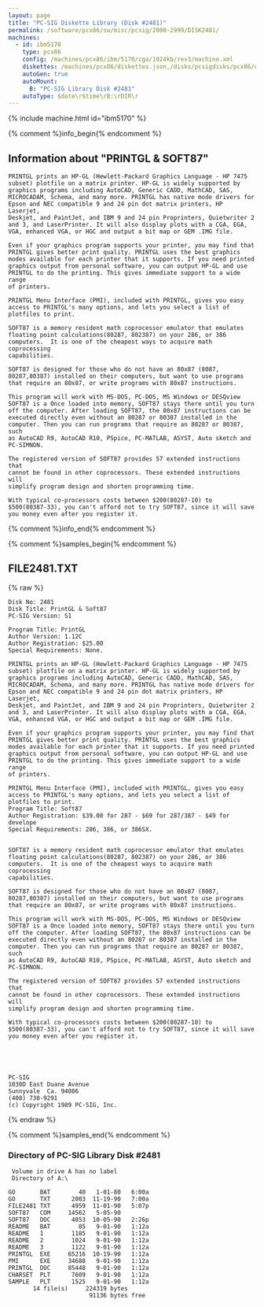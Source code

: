 ```yaml
---
layout: page
title: "PC-SIG Diskette Library (Disk #2481)"
permalink: /software/pcx86/sw/misc/pcsig/2000-2999/DISK2481/
machines:
  - id: ibm5170
    type: pcx86
    config: /machines/pcx86/ibm/5170/cga/1024kb/rev3/machine.xml
    diskettes: /machines/pcx86/diskettes.json,/disks/pcsigdisks/pcx86/diskettes.json
    autoGen: true
    autoMount:
      B: "PC-SIG Library Disk #2481"
    autoType: $date\r$time\rB:\rDIR\r
---
```


{% include machine.html id="ibm5170" %}

{% comment %}info_begin{% endcomment %}

## Information about "PRINTGL & SOFT87"

    PRINTGL prints an HP-GL (Hewlett-Packard Graphics Language - HP 7475
    subset) plotfile on a matrix printer. HP-GL is widely supported by
    graphics programs including AutoCAD, Generic CADD, MathCAD, SAS,
    MICROCADAM, Schema, and many more. PRINTGL has native mode drivers for
    Epson and NEC compatible 9 and 24 pin dot matrix printers, HP Laserjet,
    Deskjet, and PaintJet, and IBM 9 and 24 pin Proprinters, Quietwriter 2
    and 3, and LaserPrinter. It will also display plots with a CGA, EGA,
    VGA, enhanced VGA, or HGC and output a bit map or GEM .IMG file.
    
    Even if your graphics program supports your printer, you may find that
    PRINTGL gives better print quality. PRINTGL uses the best graphics
    modes available for each printer that it supports. If you need printed
    graphics output from personal software, you can output HP-GL and use
    PRINTGL to do the printing. This gives immediate support to a wide range
    of printers.
    
    PRINTGL Menu Interface (PMI), included with PRINTGL, gives you easy
    access to PRINTGL's many options, and lets you select a list of
    plotfiles to print.
    
    SOFT87 is a memory resident math coprocessor emulator that emulates
    floating point calculations(80287, 802387) on your 286, or 386
    computers.  It is one of the cheapest ways to acquire math coprocessing
    capabilities.
    
    SOFT87 is designed for those who do not have an 80x87 (8087,
    80287,80387) installed on their computers, but want to use programs
    that require an 80x87, or write programs with 80x87 instructions.
    
    This program will work with MS-DOS, PC-DOS, MS Windows or DESQview
    SOFT87 is a Once loaded into memory, SOFT87 stays there until you turn
    off the computer. After loading SOFT87, the 80x87 instructions can be
    executed directly even without an 80287 or 80387 installed in the
    computer. Then you can run programs that require an 80287 or 80387, such
    as AutoCAD R9, AutoCAD R10, PSpice, PC-MATLAB, ASYST, Auto sketch and
    PC-SIMNON.
    
    The registered version of SOFT87 provides 57 extended instructions that
    cannot be found in other coprocessors. These extended instructions will
    simplify program design and shorten programming time.
    
    With typical co-processors costs between $200(80287-10) to
    $500(80387-33), you can't afford not to try SOFT87, since it will save
    you money even after you register it.
{% comment %}info_end{% endcomment %}

{% comment %}samples_begin{% endcomment %}

## FILE2481.TXT

{% raw %}
```
Disk No: 2481                                                           
Disk Title: PrintGL & Soft87                                            
PC-SIG Version: S1                                                      
                                                                        
Program Title: PrintGL                                                  
Author Version: 1.12C                                                   
Author Registration: $25.00                                             
Special Requirements: None.                                             
                                                                        
PRINTGL prints an HP-GL (Hewlett-Packard Graphics Language - HP 7475    
subset) plotfile on a matrix printer. HP-GL is widely supported by      
graphics programs including AutoCAD, Generic CADD, MathCAD, SAS,        
MICROCADAM, Schema, and many more. PRINTGL has native mode drivers for  
Epson and NEC compatible 9 and 24 pin dot matrix printers, HP Laserjet, 
Deskjet, and PaintJet, and IBM 9 and 24 pin Proprinters, Quietwriter 2  
and 3, and LaserPrinter. It will also display plots with a CGA, EGA,    
VGA, enhanced VGA, or HGC and output a bit map or GEM .IMG file.        
                                                                        
Even if your graphics program supports your printer, you may find that  
PRINTGL gives better print quality. PRINTGL uses the best graphics      
modes available for each printer that it supports. If you need printed  
graphics output from personal software, you can output HP-GL and use    
PRINTGL to do the printing. This gives immediate support to a wide range
of printers.                                                            
                                                                        
PRINTGL Menu Interface (PMI), included with PRINTGL, gives you easy     
access to PRINTGL's many options, and lets you select a list of         
plotfiles to print.                                                     
Program Title: Soft87                                                   
Author Registration: $39.00 for 287 - $69 for 287/387 - $49 for develope
Special Requirements: 286, 386, or 386SX.                               
                                                                        
                                                                        
SOFT87 is a memory resident math coprocessor emulator that emulates     
floating point calculations(80287, 802387) on your 286, or 386          
computers.  It is one of the cheapest ways to acquire math coprocessing 
capabilities.                                                           
                                                                        
SOFT87 is designed for those who do not have an 80x87 (8087,            
80287,80387) installed on their computers, but want to use programs     
that require an 80x87, or write programs with 80x87 instructions.       
                                                                        
This program will work with MS-DOS, PC-DOS, MS Windows or DESQview      
SOFT87 is a Once loaded into memory, SOFT87 stays there until you turn  
off the computer. After loading SOFT87, the 80x87 instructions can be   
executed directly even without an 80287 or 80387 installed in the       
computer. Then you can run programs that require an 80287 or 80387, such
as AutoCAD R9, AutoCAD R10, PSpice, PC-MATLAB, ASYST, Auto sketch and   
PC-SIMNON.                                                              
                                                                        
The registered version of SOFT87 provides 57 extended instructions that 
cannot be found in other coprocessors. These extended instructions will 
simplify program design and shorten programming time.                   
                                                                        
With typical co-processors costs between $200(80287-10) to              
$500(80387-33), you can't afford not to try SOFT87, since it will save  
you money even after you register it.                                   
                                                                        
                                                                        
                                                                        
                                                                        
                                                                        
PC-SIG                                                                  
1030D East Duane Avenue                                                 
Sunnyvale  Ca. 94086                                                    
(408) 730-9291                                                          
(c) Copyright 1989 PC-SIG, Inc.                                         
```
{% endraw %}

{% comment %}samples_end{% endcomment %}

### Directory of PC-SIG Library Disk #2481

     Volume in drive A has no label
     Directory of A:\

    GO       BAT        40   1-01-80   6:00a
    GO       TXT      2003  11-19-90   7:00a
    FILE2481 TXT      4959  11-01-90   5:07p
    SOFT87   COM     14562   5-05-90
    SOFT87   DOC      4853  10-05-90   2:26p
    README   BAT        85   9-01-90   1:12a
    README   1        1185   9-01-90   1:12a
    README   2        1024   9-01-90   1:12a
    README   3        1122   9-01-90   1:12a
    PRINTGL  EXE     65216  10-19-90   1:12a
    PMI      EXE     34688   9-01-90   1:12a
    PRINTGL  DOC     85448   9-01-90   1:12a
    CHARSET  PLT      7609   9-01-90   1:12a
    SAMPLE   PLT      1525   9-01-90   1:12a
           14 file(s)     224319 bytes
                           91136 bytes free
